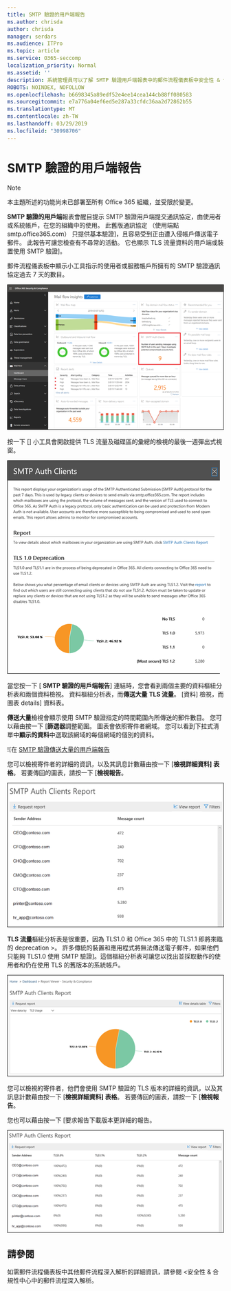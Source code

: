 ```yaml
---
title: SMTP 驗證的用戶端報告
ms.author: chrisda
author: chrisda
manager: serdars
ms.audience: ITPro
ms.topic: article
ms.service: O365-seccomp
localization_priority: Normal
ms.assetid: ''
description: 系統管理員可以了解 SMTP 驗證用戶端報表中的郵件流程儀表板中安全性 & 合規性中心。
ROBOTS: NOINDEX, NOFOLLOW
ms.openlocfilehash: b6698345a89edf52e4ee14cea144cb88ff080583
ms.sourcegitcommit: e7a776a04ef6ed5e287a33cfdc36aa2d72862b55
ms.translationtype: MT
ms.contentlocale: zh-TW
ms.lasthandoff: 03/29/2019
ms.locfileid: "30998706"
---
```

# <a name="smtp-auth-clients-report"></a>SMTP 驗證的用戶端報告

> [!NOTE]
> 本主題所述的功能尚未已部署至所有 Office 365 組織，並受限於變更。

**SMTP 驗證的用戶端**報表會醒目提示 SMTP 驗證用戶端提交通訊協定，由使用者或系統帳戶，在您的組織中的使用。 此舊版通訊協定 （使用端點 smtp.office365.com） 只提供基本驗證]，且容易受到正由遭入侵帳戶傳送電子郵件。  此報告可讓您檢查有不尋常的活動。 它也顯示 TLS 流量資料的用戶端或裝置使用 SMTP 驗證]。

郵件流程儀表板中顯示小工具指示的使用者或服務帳戶所擁有的 SMTP 驗證通訊協定過去 7 天的數目。

![SMTP 驗證的用戶端報表中安全性 & 合規性中心中的郵件流程儀表板](media/smtp-auth-clients-report-selected.png)

按一下 [] 小工具會開啟提供 TLS 流量及磁碟區的彙總的檢視的最後一週彈出式視窗。

![SMTP 驗證的用戶端報告中的彈出式視窗](media/smtp-auth-clients-flyout.png)

當您按一下 [ **SMTP 驗證的用戶端報告**] 連結時，您會看到兩個主要的資料樞紐分析表和兩個資料檢視。 資料樞紐分析表，而**傳送大量** **TLS 流量**。 [資料] 檢視，而圖表 details] 資料表。

**傳送大量**檢視會顯示使用 SMTP 驗證指定的時間範圍內所傳送的郵件數目。 您可以藉由按一下 [**篩選器**調整範圍。 圖表會依照寄件者網域。 您可以看到下拉式清單中**顯示的資料**中選取該網域的每個網域的個別的資料。

![在 [SMTP 驗證傳送大量的用戶端報告](media/smtp-auth-clients-report-sending-volume.png)

您可以檢視寄件者的詳細的資訊，以及其訊息計數藉由按一下 [**檢視詳細資料] 表格**。 若要傳回的圖表，請按一下 [**檢視報告**。

![傳送大量 SMTP 驗證的用戶端報告的詳細資料表格](media/smtp-auth-clients-report-details-sending-volume.png)

**TLS 流量**樞紐分析表是很重要，因為 TLS1.0 和 Office 365 中的 TLS1.1 即將來臨的 deprecation >。 許多傳統的裝置和應用程式將無法傳送電子郵件，如果他們只能夠 TLS1.0 使用 SMTP 驗證]。這個樞紐分析表可讓您以找出並採取動作的使用者和仍在使用 TLS 的舊版本的系統帳戶。

![在 SMTP 驗證用戶端的 TLS 流量報告](media/smtp-auth-clients-report-tls-usage.png)

您可以檢視的寄件者，他們會使用 SMTP 驗證的 TLS 版本的詳細的資訊，以及其訊息計數藉由按一下 [**檢視詳細資料] 表格**。 若要傳回的圖表，請按一下 [**檢視報告**。

您也可以藉由按一下 [要求報告下載版本更詳細的報告。

![SMTP 驗證的用戶端報告中的 TLS 使用狀況詳細資料表格](media/smtp-auth-clients-report-details-tls-usage.png)

## <a name="see-also"></a>請參閱

如需郵件流程儀表板中其他郵件流程深入解析的詳細資訊，請參閱 <<c0>安全性 &amp; 合規性中心中的郵件流程深入解析。
